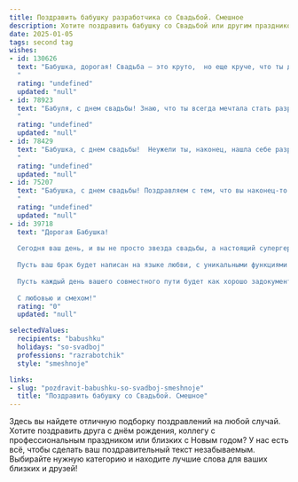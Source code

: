 ```yaml
---
title: Поздравить бабушку разработчика со Свадьбой. Смешное
description: Хотите поздравить бабушку со Свадьбой или другим праздником? Наш ИИ создаст незабываемое поздравление, а вы обязательно выделитесь среди других.  
date: 2025-01-05
tags: second tag
wishes:
- id: 130626
  text: "Бабушка, дорогая! Свадьба – это круто,  но еще круче, что ты дожила до этого события и остаешься таким же неуловимым багом в матрице жизни!  Пусть ваш семейный кодинг будет без ошибок, а счастье – бесконечным циклом!  Горько! (только не очень, берегите зубы!)
  "
  rating: "undefined"
  updated: "null"
- id: 78923
  text: "Бабуля, с днем свадьбы! Знаю, что ты всегда мечтала стать разработчиком семейного кода, и вот, наконец, ты создала главный релиз своей жизни!  😆💖🥳
  "
  rating: "undefined"
  updated: "null"
- id: 78429
  text: "Бабушка, с днем свадьбы!  Неужели ты, наконец, нашла себе разработчика для личного сайта?  😂  Желаем вам, чтобы ваша совместная жизнь была такой же стабильной и без багов, как код, который вы пишете!  🥳
  "
  rating: "undefined"
  updated: "null"
- id: 75207
  text: "Бабушка, с днем свадьбы! Поздравляем с тем, что вы наконец-то нашли того, кто не боится ваших фирменных пирожков с секретным ингредиентом — любовью! Пусть ваша новая жизнь будет такой же сладкой и вкусной, как ваши кулинарные шедевры! 🎉👩‍❤️‍👨
  "
  rating: "undefined"
  updated: "null"
- id: 39718
  text: "Дорогая Бабушка!
  
  Сегодня ваш день, и вы не просто звезда свадьбы, а настоящий супергерой в мире семьи! Как разработчик, вы знаете, как важно собрать все детали воедино и запустить успешный проект. Поэтому решилась в этом важном событии.
  
  Пусть ваш брак будет написан на языке любви, с уникальными функциями счастья и стабильной версией на всю жизнь! Желаю, чтобы в вашем совместном \"коде\" не было багов, только радостные обновления и патчи, которые исправляют все недоразумения!
  
  Пусть каждый день вашего совместного пути будет как хорошо задокументированный проект: с ясными целями, эффективным взаимодействием и обязательным тестированием на хорошее настроение!
  
  С любовью и смехом!"
  rating: "0"
  updated: "null"

selectedValues:
  recipients: "babushku"
  holidays: "so-svadboj"
  professions: "razrabotchik"
  style: "smeshnoje"

links:
- slug: "pozdravit-babushku-so-svadboj-smeshnoje"
  title: "Поздравить бабушку со Свадьбой. Смешное"
---
```


Здесь вы найдете отличную подборку поздравлений на любой случай. 
Хотите поздравить друга с днём рождения, коллегу с профессиональным праздником или близких с Новым годом? У нас есть всё, чтобы сделать ваш поздравительный текст незабываемым. Выбирайте нужную категорию и находите лучшие слова для ваших близких и друзей!
